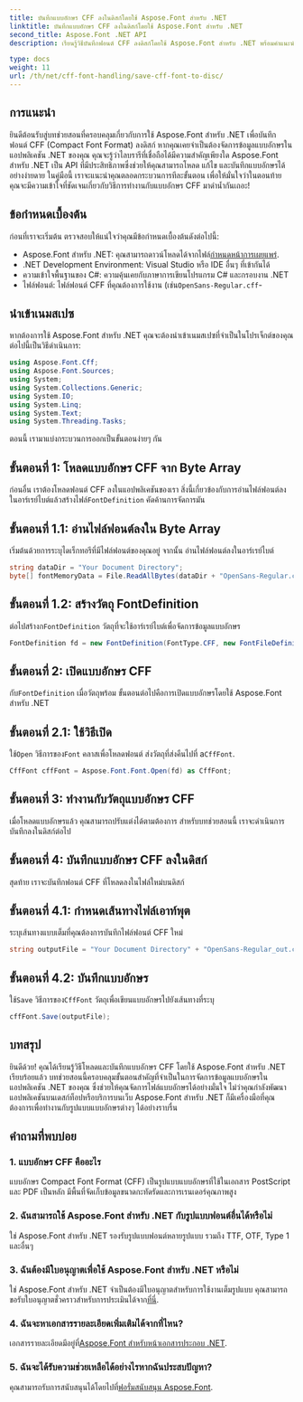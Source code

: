 ```yaml
---
title: บันทึกแบบอักษร CFF ลงในดิสก์โดยใช้ Aspose.Font สำหรับ .NET
linktitle: บันทึกแบบอักษร CFF ลงในดิสก์โดยใช้ Aspose.Font สำหรับ .NET
second_title: Aspose.Font .NET API
description: เรียนรู้วิธีบันทึกฟอนต์ CFF ลงดิสก์โดยใช้ Aspose.Font สำหรับ .NET พร้อมคำแนะนำทีละขั้นตอนของเรา การจัดการแบบอักษรหลักในแอปพลิเคชัน .NET ได้อย่างง่ายดาย

type: docs
weight: 11
url: /th/net/cff-font-handling/save-cff-font-to-disc/
---
```

## การแนะนำ
ยินดีต้อนรับสู่บทช่วยสอนที่ครอบคลุมเกี่ยวกับการใช้ Aspose.Font สำหรับ .NET เพื่อบันทึกฟอนต์ CFF (Compact Font Format) ลงดิสก์ หากคุณเคยจำเป็นต้องจัดการข้อมูลแบบอักษรในแอปพลิเคชัน .NET ของคุณ คุณจะรู้ว่าไลบรารีที่เชื่อถือได้มีความสำคัญเพียงใด Aspose.Font สำหรับ .NET เป็น API ที่มีประสิทธิภาพซึ่งช่วยให้คุณสามารถโหลด แก้ไข และบันทึกแบบอักษรได้อย่างง่ายดาย ในคู่มือนี้ เราจะแนะนำคุณตลอดกระบวนการทีละขั้นตอน เพื่อให้มั่นใจว่าในตอนท้าย คุณจะมีความเข้าใจที่ชัดเจนเกี่ยวกับวิธีการทำงานกับแบบอักษร CFF มาดำน้ำกันเถอะ!
## ข้อกำหนดเบื้องต้น
ก่อนที่เราจะเริ่มต้น ตรวจสอบให้แน่ใจว่าคุณมีข้อกำหนดเบื้องต้นดังต่อไปนี้:
-  Aspose.Font สำหรับ .NET: คุณสามารถดาวน์โหลดได้จากไฟล์[กำหนดหน้าการเผยแพร่](https://releases.aspose.com/font/net/).
- .NET Development Environment: Visual Studio หรือ IDE อื่นๆ ที่เข้ากันได้
- ความเข้าใจพื้นฐานของ C#: ความคุ้นเคยกับภาษาการเขียนโปรแกรม C# และกรอบงาน .NET
-  ไฟล์ฟอนต์: ไฟล์ฟอนต์ CFF ที่คุณต้องการใช้งาน (เช่น`OpenSans-Regular.cff`-
## นำเข้าเนมสเปซ
หากต้องการใช้ Aspose.Font สำหรับ .NET คุณจะต้องนำเข้าเนมสเปซที่จำเป็นในโปรเจ็กต์ของคุณ ต่อไปนี้เป็นวิธีดำเนินการ:
```csharp
using Aspose.Font.Cff;
using Aspose.Font.Sources;
using System;
using System.Collections.Generic;
using System.IO;
using System.Linq;
using System.Text;
using System.Threading.Tasks;
```
ตอนนี้ เรามาแบ่งกระบวนการออกเป็นขั้นตอนง่ายๆ กัน
## ขั้นตอนที่ 1: โหลดแบบอักษร CFF จาก Byte Array
 ก่อนอื่น เราต้องโหลดฟอนต์ CFF ลงในแอปพลิเคชันของเรา สิ่งนี้เกี่ยวข้องกับการอ่านไฟล์ฟอนต์ลงในอาร์เรย์ไบต์แล้วสร้างไฟล์`FontDefinition` คัดค้านการจัดการมัน
## ขั้นตอนที่ 1.1: อ่านไฟล์ฟอนต์ลงใน Byte Array
เริ่มต้นด้วยการระบุไดเร็กทอรีที่มีไฟล์ฟอนต์ของคุณอยู่ จากนั้น อ่านไฟล์ฟอนต์ลงในอาร์เรย์ไบต์
```csharp
string dataDir = "Your Document Directory";
byte[] fontMemoryData = File.ReadAllBytes(dataDir + "OpenSans-Regular.cff");
```
## ขั้นตอนที่ 1.2: สร้างวัตถุ FontDefinition
 ต่อไปสร้างก`FontDefinition` วัตถุที่จะใช้อาร์เรย์ไบต์เพื่อจัดการข้อมูลแบบอักษร
```csharp
FontDefinition fd = new FontDefinition(FontType.CFF, new FontFileDefinition("cff", new ByteContentStreamSource(fontMemoryData)));
```
## ขั้นตอนที่ 2: เปิดแบบอักษร CFF
 กับ`FontDefinition` เมื่อวัตถุพร้อม ขั้นตอนต่อไปคือการเปิดแบบอักษรโดยใช้ Aspose.Font สำหรับ .NET
## ขั้นตอนที่ 2.1: ใช้วิธีเปิด
 ใช้`Open` วิธีการของ`Font` คลาสเพื่อโหลดฟอนต์ ส่งวัตถุที่ส่งคืนไปที่ a`CffFont`.
```csharp
CffFont cffFont = Aspose.Font.Font.Open(fd) as CffFont;
```
## ขั้นตอนที่ 3: ทำงานกับวัตถุแบบอักษร CFF
เมื่อโหลดแบบอักษรแล้ว คุณสามารถปรับแต่งได้ตามต้องการ สำหรับบทช่วยสอนนี้ เราจะดำเนินการบันทึกลงในดิสก์ต่อไป
## ขั้นตอนที่ 4: บันทึกแบบอักษร CFF ลงในดิสก์
สุดท้าย เราจะบันทึกฟอนต์ CFF ที่โหลดลงในไฟล์ใหม่บนดิสก์
## ขั้นตอนที่ 4.1: กำหนดเส้นทางไฟล์เอาท์พุต
ระบุเส้นทางแบบเต็มที่คุณต้องการบันทึกไฟล์ฟอนต์ CFF ใหม่
```csharp
string outputFile = "Your Document Directory" + "OpenSans-Regular_out.cff";
```
## ขั้นตอนที่ 4.2: บันทึกแบบอักษร
 ใช้`Save` วิธีการของ`CffFont` วัตถุเพื่อเขียนแบบอักษรไปยังเส้นทางที่ระบุ
```csharp
cffFont.Save(outputFile);
```
## บทสรุป
ยินดีด้วย! คุณได้เรียนรู้วิธีโหลดและบันทึกแบบอักษร CFF โดยใช้ Aspose.Font สำหรับ .NET เรียบร้อยแล้ว บทช่วยสอนนี้ครอบคลุมขั้นตอนสำคัญที่จำเป็นในการจัดการข้อมูลแบบอักษรในแอปพลิเคชัน .NET ของคุณ ซึ่งช่วยให้คุณจัดการไฟล์แบบอักษรได้อย่างมั่นใจ ไม่ว่าคุณกำลังพัฒนาแอปพลิเคชันบนเดสก์ท็อปหรือบริการบนเว็บ Aspose.Font สำหรับ .NET ก็มีเครื่องมือที่คุณต้องการเพื่อทำงานกับรูปแบบแบบอักษรต่างๆ ได้อย่างราบรื่น
## คำถามที่พบบ่อย
### 1. แบบอักษร CFF คืออะไร
แบบอักษร Compact Font Format (CFF) เป็นรูปแบบแบบอักษรที่ใช้ในเอกสาร PostScript และ PDF เป็นหลัก มีพื้นที่จัดเก็บข้อมูลขนาดกะทัดรัดและการเรนเดอร์คุณภาพสูง
### 2. ฉันสามารถใช้ Aspose.Font สำหรับ .NET กับรูปแบบฟอนต์อื่นได้หรือไม่
ใช่ Aspose.Font สำหรับ .NET รองรับรูปแบบฟอนต์หลายรูปแบบ รวมถึง TTF, OTF, Type 1 และอื่นๆ
### 3. ฉันต้องมีใบอนุญาตเพื่อใช้ Aspose.Font สำหรับ .NET หรือไม่
 ใช่ Aspose.Font สำหรับ .NET จำเป็นต้องมีใบอนุญาตสำหรับการใช้งานเต็มรูปแบบ คุณสามารถขอรับใบอนุญาตชั่วคราวสำหรับการประเมินได้จาก[ที่นี่](https://purchase.aspose.com/temporary-license/).
### 4. ฉันจะหาเอกสารรายละเอียดเพิ่มเติมได้จากที่ไหน?
 เอกสารรายละเอียดมีอยู่ที่[Aspose.Font สำหรับหน้าเอกสารประกอบ .NET](https://reference.aspose.com/font/net/).
### 5. ฉันจะได้รับความช่วยเหลือได้อย่างไรหากฉันประสบปัญหา?
 คุณสามารถรับการสนับสนุนได้โดยไปที่[ฟอรั่มสนับสนุน Aspose.Font](https://forum.aspose.com/c/font/41).